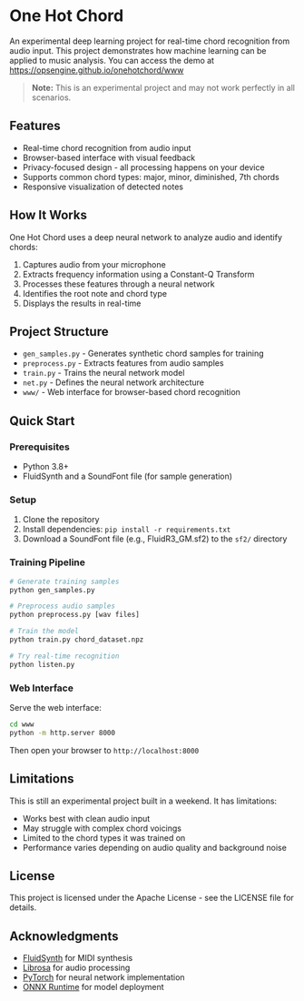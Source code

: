 # One Hot Chord

An experimental deep learning project for real-time chord recognition from audio input. This project demonstrates how machine learning can be applied to music analysis. You can access the demo at https://opsengine.github.io/onehotchord/www

> **Note:** This is an experimental project and may not work perfectly in all scenarios.

## Features

- Real-time chord recognition from audio input
- Browser-based interface with visual feedback
- Privacy-focused design - all processing happens on your device
- Supports common chord types: major, minor, diminished, 7th chords
- Responsive visualization of detected notes

## How It Works

One Hot Chord uses a deep neural network to analyze audio and identify chords:

1. Captures audio from your microphone
2. Extracts frequency information using a Constant-Q Transform
3. Processes these features through a neural network
4. Identifies the root note and chord type
5. Displays the results in real-time

## Project Structure

- `gen_samples.py` - Generates synthetic chord samples for training
- `preprocess.py` - Extracts features from audio samples
- `train.py` - Trains the neural network model
- `net.py` - Defines the neural network architecture
- `www/` - Web interface for browser-based chord recognition

## Quick Start

### Prerequisites

- Python 3.8+
- FluidSynth and a SoundFont file (for sample generation)

### Setup

1. Clone the repository
2. Install dependencies: `pip install -r requirements.txt`
3. Download a SoundFont file (e.g., FluidR3_GM.sf2) to the `sf2/` directory

### Training Pipeline

```bash
# Generate training samples
python gen_samples.py

# Preprocess audio samples
python preprocess.py [wav files]

# Train the model
python train.py chord_dataset.npz

# Try real-time recognition
python listen.py
```

### Web Interface

Serve the web interface:

```bash
cd www
python -m http.server 8000
```

Then open your browser to `http://localhost:8000`

## Limitations

This is still an experimental project built in a weekend. It has limitations:

- Works best with clean audio input
- May struggle with complex chord voicings
- Limited to the chord types it was trained on
- Performance varies depending on audio quality and background noise

## License

This project is licensed under the Apache License - see the LICENSE file for details.

## Acknowledgments

- [FluidSynth](https://www.fluidsynth.org/) for MIDI synthesis
- [Librosa](https://librosa.org/) for audio processing
- [PyTorch](https://pytorch.org/) for neural network implementation
- [ONNX Runtime](https://onnxruntime.ai/) for model deployment
